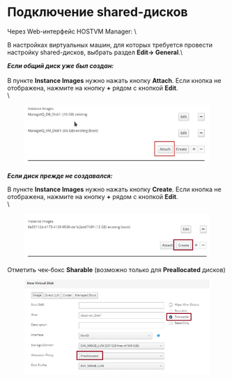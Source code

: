 # Подключение shared-дисков

Через Web-интерфейс HOSTVM Manager: \


В настройках виртуальных машин, для которых требуется провести настройку shared-дисков, выбрать раздел **Edit-> General**.\


_**Если общий диск уже был создан:**_\
\
В пункте **Instance Images** нужно нажать кнопку **Attach**. Если кнопка не отображена,  нажмите на кнопку **+** рядом с кнопкой **Edit**.\
\


<figure><img src="../../../.gitbook/assets/attach (1).png" alt=""><figcaption></figcaption></figure>

_**Если диск прежде не создавался:**_

В пункте **Instance Images** нужно нажать кнопку **Create**. Если кнопка не отображена,  нажмите на кнопку **+** рядом с кнопкой **Edit**.\
\


<figure><img src="../../../.gitbook/assets/image (15).png" alt=""><figcaption></figcaption></figure>

Отметить чек-бокс **Sharable** (возможно только для **Preallocated** дисков)

<figure><img src="../../../.gitbook/assets/image (4).png" alt=""><figcaption></figcaption></figure>
